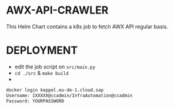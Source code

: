 # AWX-API-CRAWLER

This Helm Chart contains a k8s job to fetch AWX API regular basis.

# DEPLOYMENT

- edit the job script on  `src/main.py`
- `cd ./src` & `make build`
- 
```bash
docker login keppel.eu-de-1.cloud.sap
Username: IXXXXX@ccadmin/InfraAutomation@ccadmin
Password: YOURPASSWORD
```